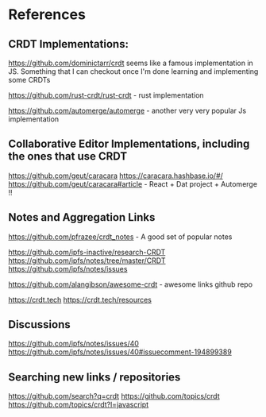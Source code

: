 # References

## CRDT Implementations:

https://github.com/dominictarr/crdt seems like a famous implementation in JS.
Something that I can checkout once I'm done learning and implementing some
CRDTs

https://github.com/rust-crdt/rust-crdt - rust implementation

https://github.com/automerge/automerge - another very very popular Js
implementation

## Collaborative Editor Implementations, including the ones that use CRDT

https://github.com/geut/caracara
https://caracara.hashbase.io/#/
https://github.com/geut/caracara#article - React + Dat project + Automerge !!

## Notes and Aggregation Links

https://github.com/pfrazee/crdt_notes - A good set of popular notes

https://github.com/ipfs-inactive/research-CRDT
https://github.com/ipfs/notes/tree/master/CRDT
https://github.com/ipfs/notes/issues

https://github.com/alangibson/awesome-crdt - awesome links github repo

https://crdt.tech
https://crdt.tech/resources

## Discussions

https://github.com/ipfs/notes/issues/40
https://github.com/ipfs/notes/issues/40#issuecomment-194899389

## Searching new links / repositories

https://github.com/search?q=crdt
https://github.com/topics/crdt
https://github.com/topics/crdt?l=javascript
